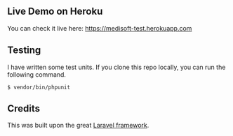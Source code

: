 ## Live Demo on Heroku
You can check it live here: https://medisoft-test.herokuapp.com 

## Testing
I have written some test units. If you clone this repo locally, you can run the following command.
```
$ vendor/bin/phpunit
```

## Credits
This was built upon the great [Laravel framework](https://laravel.com).